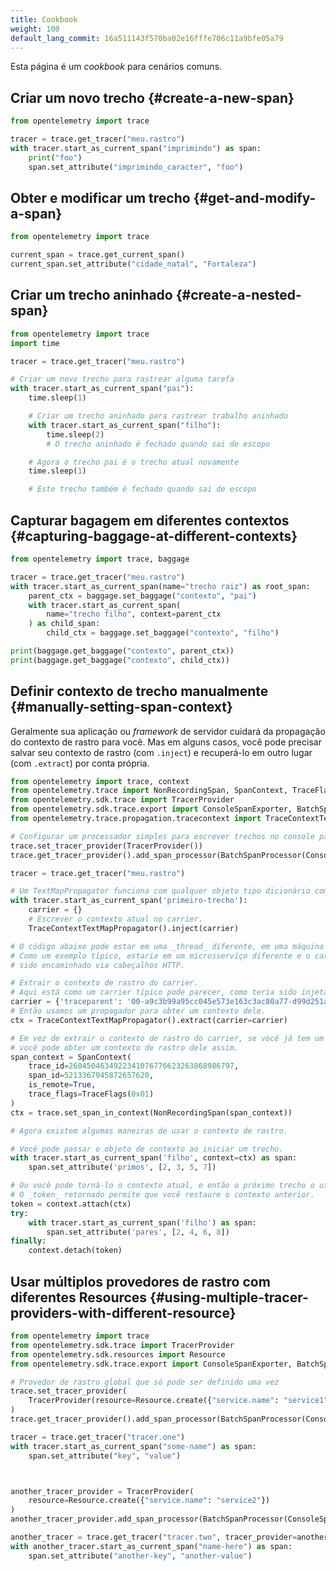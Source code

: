 ```yaml
---
title: Cookbook
weight: 100
default_lang_commit: 16a511143f570ba02e16fffe706c11a9bfe05a79
---
```


Esta página é um _cookbook_ para cenários comuns.

## Criar um novo trecho {#create-a-new-span}

```python
from opentelemetry import trace

tracer = trace.get_tracer("meu.rastro")
with tracer.start_as_current_span("imprimindo") as span:
    print("foo")
    span.set_attribute("imprimindo_caracter", "foo")
```

## Obter e modificar um trecho {#get-and-modify-a-span}

```python
from opentelemetry import trace

current_span = trace.get_current_span()
current_span.set_attribute("cidade_natal", "Fortaleza")
```

## Criar um trecho aninhado {#create-a-nested-span}

```python
from opentelemetry import trace
import time

tracer = trace.get_tracer("meu.rastro")

# Criar um novo trecho para rastrear alguma tarefa
with tracer.start_as_current_span("pai"):
    time.sleep(1)

    # Criar um trecho aninhado para rastrear trabalho aninhado
    with tracer.start_as_current_span("filho"):
        time.sleep(2)
        # O trecho aninhado é fechado quando sai de escopo

    # Agora o trecho pai é o trecho atual novamente
    time.sleep(1)

    # Este trecho também é fechado quando sai de escopo
```

## Capturar bagagem em diferentes contextos {#capturing-baggage-at-different-contexts}

```python
from opentelemetry import trace, baggage

tracer = trace.get_tracer("meu.rastro")
with tracer.start_as_current_span(name="trecho raiz") as root_span:
    parent_ctx = baggage.set_baggage("contexto", "pai")
    with tracer.start_as_current_span(
        name="trecho filho", context=parent_ctx
    ) as child_span:
        child_ctx = baggage.set_baggage("contexto", "filho")

print(baggage.get_baggage("contexto", parent_ctx))
print(baggage.get_baggage("contexto", child_ctx))
```

## Definir contexto de trecho manualmente {#manually-setting-span-context}

Geralmente sua aplicação ou _framework_ de servidor cuidará da propagação do
contexto de rastro para você. Mas em alguns casos, você pode precisar salvar seu
contexto de rastro (com `.inject`) e recuperá-lo em outro lugar (com `.extract`)
por conta própria.

```python
from opentelemetry import trace, context
from opentelemetry.trace import NonRecordingSpan, SpanContext, TraceFlags
from opentelemetry.sdk.trace import TracerProvider
from opentelemetry.sdk.trace.export import ConsoleSpanExporter, BatchSpanProcessor
from opentelemetry.trace.propagation.tracecontext import TraceContextTextMapPropagator

# Configurar um processador simples para escrever trechos no console para podermos ver o que está acontecendo.
trace.set_tracer_provider(TracerProvider())
trace.get_tracer_provider().add_span_processor(BatchSpanProcessor(ConsoleSpanExporter()))

tracer = trace.get_tracer("meu.rastro")

# Um TextMapPropagator funciona com qualquer objeto tipo dicionário como seu Carrier por padrão. Você também pode implementar getters e setters personalizados.
with tracer.start_as_current_span('primeiro-trecho'):
    carrier = {}
    # Escrever o contexto atual no carrier.
    TraceContextTextMapPropagator().inject(carrier)

# O código abaixo pode estar em uma _thread_ diferente, em uma máquina diferente, etc.
# Como um exemplo típico, estaria em um microsserviço diferente e o carrier teria
# sido encaminhado via cabeçalhos HTTP.

# Extrair o contexto de rastro do carrier.
# Aqui está como um carrier típico pode parecer, como teria sido injetado acima.
carrier = {'traceparent': '00-a9c3b99a95cc045e573e163c3ac80a77-d99d251a8caecd06-01'}
# Então usamos um propagador para obter um contexto dele.
ctx = TraceContextTextMapPropagator().extract(carrier=carrier)

# Em vez de extrair o contexto de rastro do carrier, se você já tem um objeto SpanContext
# você pode obter um contexto de rastro dele assim.
span_context = SpanContext(
    trace_id=2604504634922341076776623263868986797,
    span_id=5213367945872657620,
    is_remote=True,
    trace_flags=TraceFlags(0x01)
)
ctx = trace.set_span_in_context(NonRecordingSpan(span_context))

# Agora existem algumas maneiras de usar o contexto de rastro.

# Você pode passar o objeto de contexto ao iniciar um trecho.
with tracer.start_as_current_span('filho', context=ctx) as span:
    span.set_attribute('primos', [2, 3, 5, 7])

# Ou você pode torná-lo o contexto atual, e então o próximo trecho o utilizará.
# O _token_ retornado permite que você restaure o contexto anterior.
token = context.attach(ctx)
try:
    with tracer.start_as_current_span('filho') as span:
        span.set_attribute('pares', [2, 4, 6, 8])
finally:
    context.detach(token)
```

## Usar múltiplos provedores de rastro com diferentes Resources {#using-multiple-tracer-providers-with-different-resource}

```python
from opentelemetry import trace
from opentelemetry.sdk.trace import TracerProvider
from opentelemetry.sdk.resources import Resource
from opentelemetry.sdk.trace.export import ConsoleSpanExporter, BatchSpanProcessor

# Provedor de rastro global que só pode ser definido uma vez
trace.set_tracer_provider(
    TracerProvider(resource=Resource.create({"service.name": "service1"}))
)
trace.get_tracer_provider().add_span_processor(BatchSpanProcessor(ConsoleSpanExporter()))

tracer = trace.get_tracer("tracer.one")
with tracer.start_as_current_span("some-name") as span:
    span.set_attribute("key", "value")



another_tracer_provider = TracerProvider(
    resource=Resource.create({"service.name": "service2"})
)
another_tracer_provider.add_span_processor(BatchSpanProcessor(ConsoleSpanExporter()))

another_tracer = trace.get_tracer("tracer.two", tracer_provider=another_tracer_provider)
with another_tracer.start_as_current_span("name-here") as span:
    span.set_attribute("another-key", "another-value")
```
